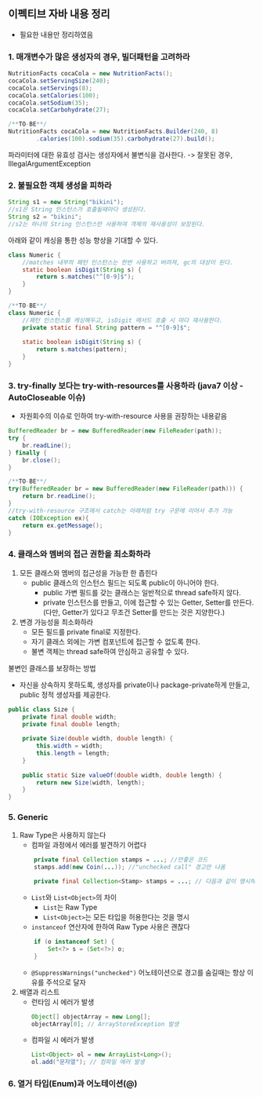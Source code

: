 ## 이펙티브 자바 내용 정리
- 필요한 내용만 정리하였음
### 1. 매개변수가 많은 생성자의 경우, 빌더패턴을 고려하라
```java
NutritionFacts cocaCola = new NutritionFacts();
cocaCola.setServingSize(240);
cocaCola.setServings(8);
cocaCola.setCalories(100);
cocaCola.setSodium(35);
cocaCola.setCarbohydrate(27);

/**TO-BE**/
NutritionFacts cocaCola = new NutritionFacts.Builder(240, 8)
        .calories(100).sodium(35).carbohydrate(27).build();
```
파라미터에 대한 유효성 검사는 생성자에서 불변식을 검사한다. -> 잘못된 경우, IllegalArgumentException

### 2. 불필요한 객체 생성을 피하라
```java
String s1 = new String("bikini");
//s1은 String 인스턴스가 호출될때마다 생성된다.
String s2 = "bikini";
//s2는 하나의 String 인스턴스만 사용하여 객체의 재사용성이 보장된다.
```
아래와 같이 캐싱을 통한 성능 향상을 기대할 수 있다.
```java
class Numeric {
    //matches 내부의 패턴 인스턴스는 한번 사용하고 버려져, gc의 대상이 된다.
    static boolean isDigit(String s) {
        return s.matches("^[0-9]$");
    }
}

/**TO-BE**/
class Numeric {
    //패턴 인스턴스를 캐싱해두고, isDigit 메서드 호출 시 마다 재사용한다.
    private static final String pattern = "^[0-9]$";
    
    static boolean isDigit(String s) {
        return s.matches(pattern);
    }
}
```

### 3. try-finally 보다는 try-with-resources를 사용하라 (java7 이상 - AutoCloseable 이슈)
- 자원회수의 이슈로 인하여 try-with-resource 사용을 권장하는 내용같음
```java
BufferedReader br = new BufferedReader(new FileReader(path));
try {
    br.readLine();
} finally {
    br.close();
}

/**TO-BE**/
try(BufferedReader br = new BufferedReader(new FileReader(path))) {
    return br.readLine();
}
//try-with-resource 구조에서 catch는 아래처럼 try 구문에 이어서 추가 가능
catch (IOException ex){
    return ex.getMessage();
}
```

### 4. 클래스와 멤버의 접근 권한을 최소화하라
1. 모든 클래스와 멤버의 접근성을 가능한 한 좁힌다
   - public 클래스의 인스턴스 필드는 되도록 public이 아니어야 한다.
     - public 가변 필드를 갖는 클래스는 일반적으로 thread safe하지 않다.
     - private 인스턴스를 만들고, 이에 접근할 수 있는 Getter, Setter를 만든다. (다만, Getter가 있다고 무조건 Setter를 만드는 것은 지양한다.)
2. 변경 가능성을 최소화하라
     - 모든 필드를 private final로 지정한다.
     - 자기 클래스 외에는 가변 컴포넌트에 접근할 수 없도록 한다.
     - 불변 객체는 thread safe하여 안심하고 공유할 수 있다.  

불변인 클래스를 보장하는 방법
- 자신을 상속하지 못하도록, 생성자를 private이나 package-private하게 만들고, public 정적 생성자를 제공한다.
```java
public class Size {
    private final double width;
    private final double length;
    
    private Size(double width, double length) {
        this.width = width;
        this.length = length;
    }
    
    public static Size valueOf(double width, double length) {
        return new Size(width, length);
    }
}
```

### 5. Generic
1. Raw Type은 사용하지 않는다
    - 컴파일 과정에서 에러를 발견하기 어렵다
    ```java
        private final Collection stamps = ...; //안좋은 코드
        stamps.add(new Coin(...)); //"unchecked call" 경고만 나옴
    
        private final Collection<Stamp> stamps = ...; // 다음과 같이 명시하자.
    ```
    - ```List```와 ```List<Object>```의 차이
        - ```List```는 Raw Type
        - ```List<Object>```는 모든 타입을 허용한다는 것을 명시
    - ```instanceof``` 연산자에 한하여 Raw Type 사용은 괜찮다
    ```java
        if (o instanceof Set) {
            Set<?> s = (Set<?>) o;
        }
    ```
    - ```@SuppressWarnings("unchecked")``` 어노테이션으로 경고를 숨길때는 항상 이유를 주석으로 달자
2. 배열과 리스트
    - 런타임 시 에러가 발생
      ```java
      Object[] objectArray = new Long[];
      objectArray[0]; // ArrayStoreException 발생
      ```
    - 컴파일 시 에러가 발생
      ```java
      List<Object> ol = new ArrayList<Long>();
      ol.add("문자열"); // 컴파일 에러 발생
      ```

### 6. 열거 타입(Enum)과 어노테이션(@)